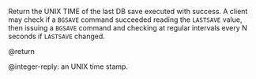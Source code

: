 

Return the UNIX TIME of the last DB save executed with success.
A client may check if a `BGSAVE` command succeeded reading the `LASTSAVE`
value, then issuing a `BGSAVE` command and checking at regular intervals
every N seconds if `LASTSAVE` changed.

@return

@integer-reply: an UNIX time stamp.



[1]: /p/redis/wiki/BgsaveCommand
[2]: /p/redis/wiki/ReplyTypes